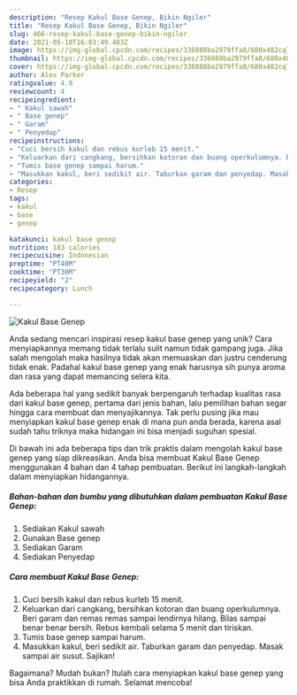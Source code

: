 ```yaml
---
description: "Resep Kakul Base Genep, Bikin Ngiler"
title: "Resep Kakul Base Genep, Bikin Ngiler"
slug: 466-resep-kakul-base-genep-bikin-ngiler
date: 2021-05-10T16:03:49.483Z
image: https://img-global.cpcdn.com/recipes/336088ba2979ffa8/680x482cq70/kakul-base-genep-foto-resep-utama.jpg
thumbnail: https://img-global.cpcdn.com/recipes/336088ba2979ffa8/680x482cq70/kakul-base-genep-foto-resep-utama.jpg
cover: https://img-global.cpcdn.com/recipes/336088ba2979ffa8/680x482cq70/kakul-base-genep-foto-resep-utama.jpg
author: Alex Parker
ratingvalue: 4.9
reviewcount: 4
recipeingredient:
- " Kakul sawah"
- " Base genep"
- " Garam"
- " Penyedap"
recipeinstructions:
- "Cuci bersih kakul dan rebus kurleb 15 menit."
- "Keluarkan dari cangkang, bersihkan kotoran dan buang operkulumnya. Beri garam dan remas remas sampai lendirnya hilang. Bilas sampai benar benar bersih. Rebus kembali selama 5 menit dan tiriskan."
- "Tumis base genep sampai harum."
- "Masukkan kakul, beri sedikit air. Taburkan garam dan penyedap. Masak sampai air susut. Sajikan!"
categories:
- Resep
tags:
- kakul
- base
- genep

katakunci: kakul base genep 
nutrition: 183 calories
recipecuisine: Indonesian
preptime: "PT40M"
cooktime: "PT30M"
recipeyield: "2"
recipecategory: Lunch

---
```



![Kakul Base Genep](https://img-global.cpcdn.com/recipes/336088ba2979ffa8/680x482cq70/kakul-base-genep-foto-resep-utama.jpg)

Anda sedang mencari inspirasi resep kakul base genep yang unik? Cara menyiapkannya memang tidak terlalu sulit namun tidak gampang juga. Jika salah mengolah maka hasilnya tidak akan memuaskan dan justru cenderung tidak enak. Padahal kakul base genep yang enak harusnya sih punya aroma dan rasa yang dapat memancing selera kita.



Ada beberapa hal yang sedikit banyak berpengaruh terhadap kualitas rasa dari kakul base genep, pertama dari jenis bahan, lalu pemilihan bahan segar hingga cara membuat dan menyajikannya. Tak perlu pusing jika mau menyiapkan kakul base genep enak di mana pun anda berada, karena asal sudah tahu triknya maka hidangan ini bisa menjadi suguhan spesial.


Di bawah ini ada beberapa tips dan trik praktis dalam mengolah kakul base genep yang siap dikreasikan. Anda bisa membuat Kakul Base Genep menggunakan 4 bahan dan 4 tahap pembuatan. Berikut ini langkah-langkah dalam menyiapkan hidangannya.

<!--inarticleads1-->

##### Bahan-bahan dan bumbu yang dibutuhkan dalam pembuatan Kakul Base Genep:

1. Sediakan  Kakul sawah
1. Gunakan  Base genep
1. Sediakan  Garam
1. Sediakan  Penyedap




<!--inarticleads2-->

##### Cara membuat Kakul Base Genep:

1. Cuci bersih kakul dan rebus kurleb 15 menit.
1. Keluarkan dari cangkang, bersihkan kotoran dan buang operkulumnya. Beri garam dan remas remas sampai lendirnya hilang. Bilas sampai benar benar bersih. Rebus kembali selama 5 menit dan tiriskan.
1. Tumis base genep sampai harum.
1. Masukkan kakul, beri sedikit air. Taburkan garam dan penyedap. Masak sampai air susut. Sajikan!




Bagaimana? Mudah bukan? Itulah cara menyiapkan kakul base genep yang bisa Anda praktikkan di rumah. Selamat mencoba!

